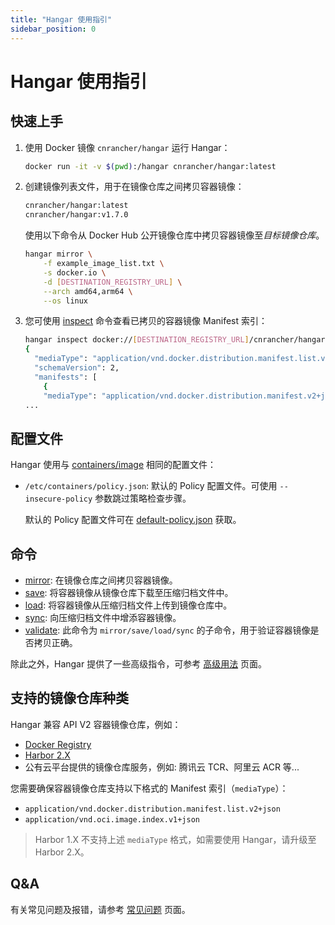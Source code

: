 ```yaml
---
title: "Hangar 使用指引"
sidebar_position: 0
---
```


# Hangar 使用指引

## 快速上手

1. 使用 Docker 镜像 `cnrancher/hangar` 运行 Hangar：
    ```bash
    docker run -it -v $(pwd):/hangar cnrancher/hangar:latest
    ```
1. 创建镜像列表文件，用于在镜像仓库之间拷贝容器镜像：

    ```txt title="example_image_list.txt"
    cnrancher/hangar:latest
    cnrancher/hangar:v1.7.0
    ```

    使用以下命令从 Docker Hub 公开镜像仓库中拷贝容器镜像至*目标镜像仓库*。

    ```bash
    hangar mirror \
        -f example_image_list.txt \
        -s docker.io \
        -d [DESTINATION_REGISTRY_URL] \
        --arch amd64,arm64 \
        --os linux
    ```

1. 您可使用 [inspect](/v1.7/advanced/inspect) 命令查看已拷贝的容器镜像 Manifest 索引：

    ```sh
    hangar inspect docker://[DESTINATION_REGISTRY_URL]/cnrancher/hangar:latest --raw
    {
      "mediaType": "application/vnd.docker.distribution.manifest.list.v2+json",
      "schemaVersion": 2,
      "manifests": [
        {
        "mediaType": "application/vnd.docker.distribution.manifest.v2+json",
    ...
    ```

## 配置文件

Hangar 使用与 [containers/image](https://github.com/containers/image/tree/main/docs) 相同的配置文件：

- `/etc/containers/policy.json`: 默认的 Policy 配置文件。可使用 `--insecure-policy` 参数跳过策略检查步骤。

    默认的 Policy 配置文件可在 [default-policy.json](https://github.com/cnrancher/hangar/blob/main/package/default-policy.json) 获取。

## 命令

- [mirror](/v1.7/mirror/mirror): 在镜像仓库之间拷贝容器镜像。
- [save](/v1.7/save/save): 将容器镜像从镜像仓库下载至压缩归档文件中。
- [load](/v1.7/load/load): 将容器镜像从压缩归档文件上传到镜像仓库中。
- [sync](/v1.7/sync/sync): 向压缩归档文件中增添容器镜像。
- [validate](/v1.7/advanced/validate): 此命令为 `mirror/save/load/sync` 的子命令，用于验证容器镜像是否拷贝正确。

除此之外，Hangar 提供了一些高级指令，可参考 [高级用法](/v1.7/advanced) 页面。

## 支持的镜像仓库种类

Hangar 兼容 API V2 容器镜像仓库，例如：
- [Docker Registry](https://docs.docker.com/registry/)
- [Harbor 2.X](https://goharbor.io/docs/)
- 公有云平台提供的镜像仓库服务，例如: 腾讯云 TCR、阿里云 ACR 等...

您需要确保容器镜像仓库支持以下格式的 Manifest 索引（`mediaType`）：
- `application/vnd.docker.distribution.manifest.list.v2+json`
- `application/vnd.oci.image.index.v1+json`

> Harbor 1.X 不支持上述 `mediaType` 格式，如需要使用 Hangar，请升级至 Harbor 2.X。

## Q&A

有关常见问题及报错，请参考 [常见问题](/v1.7/questions) 页面。

